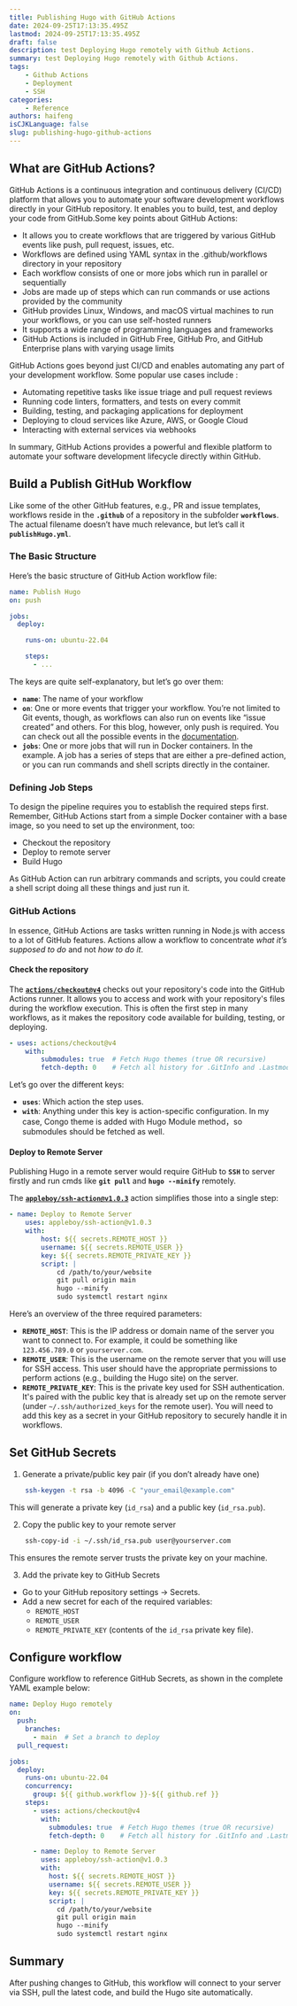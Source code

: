```yaml
---
title: Publishing Hugo with GitHub Actions
date: 2024-09-25T17:13:35.495Z
lastmod: 2024-09-25T17:13:35.495Z
draft: false
description: test Deploying Hugo remotely with Github Actions.
summary: test Deploying Hugo remotely with Github Actions.
tags:
    - Github Actions
    - Deployment
    - SSH
categories:
    - Reference
authors: haifeng
isCJKLanguage: false
slug: publishing-hugo-github-actions
---
```


## What are GitHub Actions?

GitHub Actions is a continuous integration and continuous delivery (CI/CD) platform that allows you to automate your software development workflows directly in your GitHub repository. It enables you to build, test, and deploy your code from GitHub.Some key points about GitHub Actions:

- It allows you to create workflows that are triggered by various GitHub events like push, pull request, issues, etc. [](https://docs.github.com/en/actions/about-github-actions/understanding-github-actions)[](https://dev.to/akebu6/github-actions-explained-bne)
- Workflows are defined using YAML syntax in the .github/workflows directory in your repository [](https://codefresh.io/learn/github-actions/github-actions-workflows-basics-examples-and-a-quick-tutorial/)
- Each workflow consists of one or more jobs which run in parallel or sequentially [](https://codefresh.io/learn/github-actions/github-actions-workflows-basics-examples-and-a-quick-tutorial/)
- Jobs are made up of steps which can run commands or use actions provided by the community [](https://codefresh.io/learn/github-actions/github-actions-workflows-basics-examples-and-a-quick-tutorial/)
- GitHub provides Linux, Windows, and macOS virtual machines to run your workflows, or you can use self-hosted runners [](https://docs.github.com/en/actions/about-github-actions/understanding-github-actions)
- It supports a wide range of programming languages and frameworks [](https://assets.ctfassets.net/wfutmusr1t3h/6IyfnYAidl3QUoX2xfGOgI/6aa9e5df02378f952f7c1ba5f42effc9/What-is-GitHub.Actions_.Benefits-and-examples.pdf)
- GitHub Actions is included in GitHub Free, GitHub Pro, and GitHub Enterprise plans with varying usage limits [](https://assets.ctfassets.net/wfutmusr1t3h/6IyfnYAidl3QUoX2xfGOgI/6aa9e5df02378f952f7c1ba5f42effc9/What-is-GitHub.Actions_.Benefits-and-examples.pdf)

GitHub Actions goes beyond just CI/CD and enables automating any part of your development workflow. Some popular use cases include [](https://assets.ctfassets.net/wfutmusr1t3h/6IyfnYAidl3QUoX2xfGOgI/6aa9e5df02378f952f7c1ba5f42effc9/What-is-GitHub.Actions_.Benefits-and-examples.pdf):

- Automating repetitive tasks like issue triage and pull request reviews
- Running code linters, formatters, and tests on every commit
- Building, testing, and packaging applications for deployment
- Deploying to cloud services like Azure, AWS, or Google Cloud
- Interacting with external services via webhooks

In summary, GitHub Actions provides a powerful and flexible platform to automate your software development lifecycle directly within GitHub.

## Build a Publish GitHub Workflow

Like some of the other GitHub features, e.g., PR and issue templates, workflows reside in the **`.github`** of a repository in the subfolder **`workflows`**. The actual filename doesn’t have much relevance, but let’s call it **`publishHugo.yml`**.

### The Basic Structure

Here’s the basic structure of GitHub Action workflow file:

```yaml
name: Publish Hugo
on: push

jobs:
  deploy:

    runs-on: ubuntu-22.04

    steps:
      - ...
```

The keys are quite self-explanatory, but let’s go over them:

- **`name`**: The name of your workflow
- **`on`**: One or more events that trigger your workflow. You’re not limited to Git events, though, as workflows can also run on events like “issue created” and others. For this blog, however, only push is required. You can check out all the possible events in the [documentation](https://docs.github.com/en/actions/using-workflows/events-that-trigger-workflows).
- **`jobs`**: One or more jobs that will run in Docker containers. In the example. A job has a series of steps that are either a pre-defined action, or you can run commands and shell scripts directly in the container.

### Defining Job Steps

To design the pipeline requires you to establish the required steps first. Remember, GitHub Actions start from a simple Docker container with a base image, so you need to set up the environment, too:

- Checkout the repository
- Deploy to remote server
- Build Hugo

As GitHub Action can run arbitrary commands and scripts, you could create a shell script doing all these things and just run it.

### GitHub Actions

In essence, GitHub Actions are tasks written running in Node.js with access to a lot of GitHub features. Actions allow a workflow to concentrate _what it’s supposed to do_ and not _how to do it_.

#### Check the repository

The [**`actions/checkout@v4`**](https://github.com/actions/checkout) checks out your repository's code into the GitHub Actions runner. It allows you to access and work with your repository's files during the workflow execution. This is often the first step in many workflows, as it makes the repository code available for building, testing, or deploying.

```yaml
- uses: actions/checkout@v4
    with:
        submodules: true  # Fetch Hugo themes (true OR recursive)
        fetch-depth: 0    # Fetch all history for .GitInfo and .Lastmod
```

Let’s go over the different keys:

- **`uses`**: Which action the step uses.
- **`with`**: Anything under this key is action-specific configuration. In my case, Congo theme is added with Hugo Module method，so submodules should be fetched as well.

#### Deploy to Remote Server

Publishing Hugo in a remote server would require GitHub to **`SSH`** to server firstly and run cmds like **`git pull`** and **`hugo --minify`** remotely.

The [**`appleboy/ssh-action@v1.0.3`**](https://github.com/appleboy/ssh-action) action simplifies those into a single step:

```yaml
- name: Deploy to Remote Server
    uses: appleboy/ssh-action@v1.0.3
    with:
        host: ${{ secrets.REMOTE_HOST }}
        username: ${{ secrets.REMOTE_USER }}
        key: ${{ secrets.REMOTE_PRIVATE_KEY }}
        script: |
            cd /path/to/your/website
            git pull origin main
            hugo --minify
            sudo systemctl restart nginx
```

Here’s an overview of the three required parameters:

- **`REMOTE_HOST`**: This is the IP address or domain name of the server you want to connect to. For example, it could be something like `123.456.789.0` or `yourserver.com`.
- **`REMOTE_USER`**: This is the username on the remote server that you will use for SSH access. This user should have the appropriate permissions to perform actions (e.g., building the Hugo site) on the server.
- **`REMOTE_PRIVATE_KEY`**: This is the private key used for SSH authentication. It's paired with the public key that is already set up on the remote server (under `~/.ssh/authorized_keys` for the remote user). You will need to add this key as a secret in your GitHub repository to securely handle it in workflows.

## Set GitHub Secrets

1. Generate a private/public key pair (if you don’t already have one)

```bash
    ssh-keygen -t rsa -b 4096 -C "your_email@example.com"
```

This will generate a private key (`id_rsa`) and a public key (`id_rsa.pub`).

2. Copy the public key to your remote server

```bash
    ssh-copy-id -i ~/.ssh/id_rsa.pub user@yourserver.com
```

This ensures the remote server trusts the private key on your machine.

3. Add the private key to GitHub Secrets

- Go to your GitHub repository settings → Secrets.
- Add a new secret for each of the required variables:
  - `REMOTE_HOST`
  - `REMOTE_USER`
  - `REMOTE_PRIVATE_KEY` (contents of the `id_rsa` private key file).

## Configure workflow

Configure workflow to reference GitHub Secrets, as shown in the complete YAML example below:

```yaml
name: Deploy Hugo remotely
on:
  push:
    branches:
      - main  # Set a branch to deploy
  pull_request:

jobs:
  deploy:
    runs-on: ubuntu-22.04
    concurrency:
      group: ${{ github.workflow }}-${{ github.ref }}
    steps:
      - uses: actions/checkout@v4
        with:
          submodules: true  # Fetch Hugo themes (true OR recursive)
          fetch-depth: 0    # Fetch all history for .GitInfo and .Lastmod

      - name: Deploy to Remote Server
        uses: appleboy/ssh-action@v1.0.3
        with:
          host: ${{ secrets.REMOTE_HOST }}
          username: ${{ secrets.REMOTE_USER }}
          key: ${{ secrets.REMOTE_PRIVATE_KEY }}
          script: |
            cd /path/to/your/website
            git pull origin main
            hugo --minify
            sudo systemctl restart nginx

```

## Summary

After pushing changes to GitHub, this workflow will connect to your server via SSH, pull the latest code, and build the Hugo site automatically.
